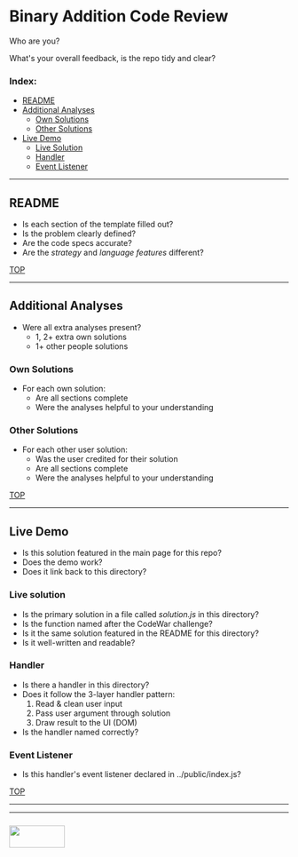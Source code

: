 # Binary Addition Code Review

Who are you?

What's your overall feedback, is the repo tidy and clear?

### Index:
* [README](#readme)
* [Additional Analyses](#additional-analyses)
  * [Own Solutions](#other-solutions)
  * [Other Solutions](#other-solutions)
* [Live Demo](#live-demo)
  * [Live Solution](#live-solution)
  * [Handler](#handler)
  * [Event Listener](#event-listener)

___

## README

* Is each section of the template filled out?
* Is the problem clearly defined?
* Are the code specs accurate?
* Are the _strategy_ and _language features_ different?

[TOP](#binary-addition)

___

## Additional Analyses

* Were all extra analyses present?
  * 1, 2+ extra own solutions
  * 1+ other people solutions

### Own Solutions

* For each own solution:
  * Are all sections complete
  * Were the analyses helpful to your understanding

### Other Solutions

* For each other user solution:
  * Was the user credited for their solution
  * Are all sections complete
  * Were the analyses helpful to your understanding


[TOP](#binary-addition)

___

## Live Demo

* Is this solution featured in the main page for this repo?
* Does the demo work?
* Does it link back to this directory?

### Live solution

* Is the primary solution in a file called _solution.js_ in this directory?
* Is the function named after the CodeWar challenge?
* Is it the same solution featured in the README for this directory?
* Is it well-written and readable?

### Handler

* Is there a handler in this directory?
* Does it follow the 3-layer handler pattern:
  1. Read & clean user input
  2. Pass user argument through solution
  3. Draw result to the UI (DOM)
* Is the handler named correctly?

### Event Listener

* Is this handler's event listener declared in ../public/index.js?



[TOP](#binary-addition)

___
___
### <a href="http://elewa.education/blog" target="_blank"><img src="https://user-images.githubusercontent.com/18554853/34921062-506450ae-f97d-11e7-875f-6feeb26ad72d.png" width="100" height="40"/></a>

